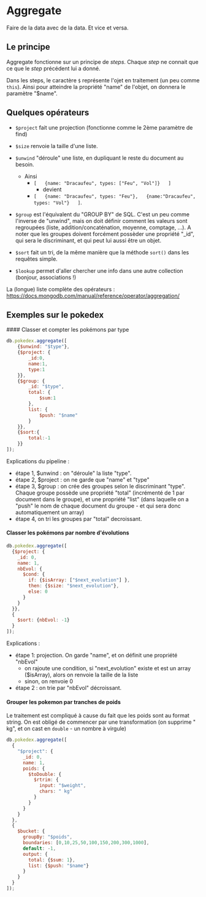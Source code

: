 # Aggregate

Faire de la data avec de la data. Et vice et versa.

## Le principe

Aggregate fonctionne sur un principe de _steps_. Chaque _step_ ne connait que ce que le _step_ précédent lui a donné.

Dans les steps, le caractère `$` représente l'ojet en traitement (un peu comme `this`). Ainsi pour atteindre la propriété "name" de l'objet, on donnera le paramètre "$name".

## Quelques opérateurs

- `$project` fait une projection (fonctionne comme le 2ème paramètre de find)
- `$size` renvoie la taille d'une liste.
- `$unwind` "déroule" une liste, en dupliquant le reste du document au besoin.
  - Ainsi 
    - `[   {name: "Dracaufeu", types: ["Feu", "Vol"]}   ]` 
      - devient 
    - `[   {name: "Dracaufeu", types: "Feu"},   {name:"Dracaufeu", types: "Vol"}   ]`.



- `$group` est l'équivalent du "GROUP BY" de SQL. C'est un peu comme l'inverse de "unwind", mais on doit définir comment les valeurs sont regroupées (liste, addition/concaténation, moyenne, comptage, ...). A noter que les groupes doivent forcément possèder une propriété "_id", qui sera le discriminant, et qui peut lui aussi être un objet.
- `$sort` fait un tri, de la même manière que la méthode `sort()` dans les requêtes simple.
- `$lookup` permet d'aller chercher une info dans une autre collection (bonjour, associations !)

La (longue) liste complète des opérateurs : https://docs.mongodb.com/manual/reference/operator/aggregation/

## Exemples sur le pokedex

#### Classer et compter les pokémons par type

```js
db.pokedex.aggregate([
    {$unwind: "$type"},
    {$project: {
        _id:0,
        name:1,
        type:1
    }},
    {$group: {
        _id: "$type",
        total: {
            $sum:1
        },
        list: {
            $push: "$name"
        }
    }},
    {$sort:{
        total:-1
    }}
]);
```

Explications du pipeline : 
- étape 1, $unwind : on "déroule" la liste "type".
- étape 2, $project : on ne garde que "name" et "type"
- étape 3, $group : on crée des groupes selon le discriminant "type". Chaque groupe possède une propriété "total" (incrémenté de 1 par document dans le groupe), et une propriété "list" (dans laquelle on a "push" le nom de chaque document du groupe - et qui sera donc automatiquement un array)
- étape 4, on tri les groupes par "total" decroissant.

#### Classer les pokémons par nombre d'évolutions

```js
db.pokedex.aggregate([
  {$project: {
    _id: 0,
    name: 1,
    nbEvol: {
      $cond: {
        if: {$isArray: ["$next_evolution"] },
        then: {$size: "$next_evolution"},
        else: 0
      }
    }
  }},
  {
    $sort: {nbEvol: -1}
  }
]);
```

Explications : 
- étape 1: projection. On garde "name", et on définit une propriété "nbEvol"
  - on rajoute une condition, si "next_evolution" existe et est un array ($isArray), alors on renvoie la taille de la liste
  - sinon, on renvoie 0
- étape 2 : on trie par "nbEvol" décroissant.

#### Grouper les pokemon par tranches de poids

Le traitement est compliqué à cause du fait que les poids sont au format string. On est obligé de commencer par une transformation (on supprime " kg", et on cast en `double` - un nombre à virgule)

```js
db.pokedex.aggregate([
  {
    "$project": {
      _id: 0,
      name: 1,
      poids: {
        $toDouble: {
          $rtrim: {
            input: "$weight",
            chars: " kg"
          }
        }
      }
    } 
  },
  {
    $bucket: {
      groupBy: "$poids",
      boundaries: [0,10,25,50,100,150,200,300,1000],
      default: -1,
      output: {
        total: {$sum: 1},
        list: {$push: "$name"}
      }
    }
  }
]);
```